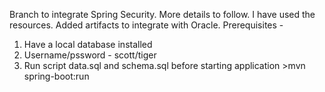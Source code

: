Branch to integrate Spring Security. 
More details to follow.
I have used the resources.
Added artifacts to integrate with Oracle.
Prerequisites - 
1) Have a local database installed
2) Username/pssword - scott/tiger
3) Run script data.sql and schema.sql before starting application >mvn spring-boot:run
